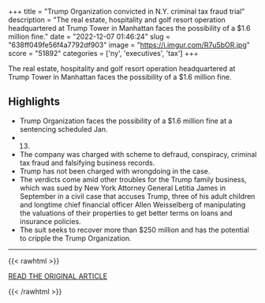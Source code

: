 +++
title = "Trump Organization convicted in N.Y. criminal tax fraud trial"
description = "The real estate, hospitality and golf resort operation headquartered at Trump Tower in Manhattan faces the possibility of a $1.6 million fine."
date = "2022-12-07 01:46:24"
slug = "638ff049fe56f4a7792df903"
image = "https://i.imgur.com/R7u5bOR.jpg"
score = "51892"
categories = ['ny', 'executives', 'tax']
+++

The real estate, hospitality and golf resort operation headquartered at Trump Tower in Manhattan faces the possibility of a $1.6 million fine.

## Highlights

- Trump Organization faces the possibility of a $1.6 million fine at a sentencing scheduled Jan.
- 13.
- The company was charged with scheme to defraud, conspiracy, criminal tax fraud and falsifying business records.
- Trump has not been charged with wrongdoing in the case.
- The verdicts come amid other troubles for the Trump family business, which was sued by New York Attorney General Letitia James in September in a civil case that accuses Trump, three of his adult children and longtime chief financial officer Allen Weisselberg of manipulating the valuations of their properties to get better terms on loans and insurance policies.
- The suit seeks to recover more than $250 million and has the potential to cripple the Trump Organization.

---

{{< rawhtml >}}
  <p class="article-category">
    <a target="_blank" href="https://www.washingtonpost.com/national-security/2022/12/06/trump-organization-guilty-tax-fraud/">READ THE ORIGINAL ARTICLE</a>
  </p>
{{< /rawhtml >}}
